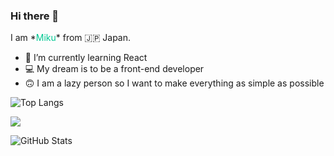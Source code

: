 ### Hi there 👋
<p>I am *<span class="green">Miku</span>* from 🇯🇵 Japan. </br>

- 🌱 I’m currently learning React
- 💻 My dream is to be a front-end developer
- 🙃 I am a lazy person so I want to make everything as simple as possible</p>

![Top Langs](https://github-readme-stats.vercel.app/api/top-langs/?username=mikufujiwara&layout=compact)
 
![](https://github-profile-summary-cards.vercel.app/api/cards/profile-details?username=mikufujiwara&theme=vue)
 
![GitHub Stats](https://github-readme-stats.vercel.app/api?username=mikufujiwara&show_icons=true)

<style>
  .green {
    color: #00C792;
  }
</style>



<!--
**mikufujiwara/mikufujiwara** is a ✨ _special_ ✨ repository because its `README.md` (this file) appears on your GitHub profile.

Here are some ideas to get you started:

- 🔭 I’m currently working on ...
- 🌱 I’m currently learning ...
- 👯 I’m looking to collaborate on ...
- 🤔 I’m looking for help with ...
- 💬 Ask me about ...
- 📫 How to reach me: ...
- 😄 Pronouns: ...
- ⚡ Fun fact: ...
-->
